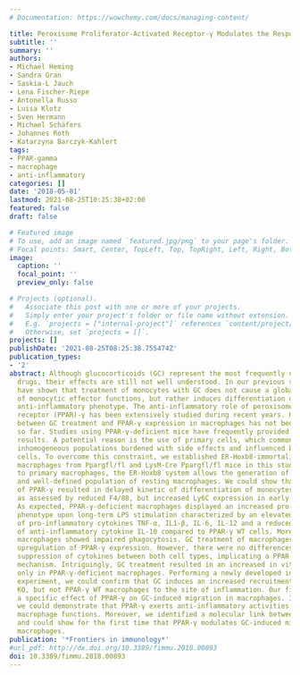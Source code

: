 ```yaml
---
# Documentation: https://wowchemy.com/docs/managing-content/

title: Peroxisome Proliferator-Activated Receptor-γ Modulates the Response of Macrophages to Lipopolysaccharide and Glucocorticoids
subtitle: ''
summary: ''
authors:
- Michael Heming
- Sandra Gran
- Saskia-L Jauch
- Lena Fischer-Riepe
- Antonella Russo
- Luisa Klotz
- Sven Hermann
- Michael Schäfers
- Johannes Roth
- Katarzyna Barczyk-Kahlert
tags:
- PPAR-gamma
- macrophage
- anti-inflammatory
categories: []
date: '2018-05-01'
lastmod: 2021-08-25T10:25:38+02:00
featured: false
draft: false

# Featured image
# To use, add an image named `featured.jpg/png` to your page's folder.
# Focal points: Smart, Center, TopLeft, Top, TopRight, Left, Right, BottomLeft, Bottom, BottomRight.
image:
  caption: ''
  focal_point: ''
  preview_only: false

# Projects (optional).
#   Associate this post with one or more of your projects.
#   Simply enter your project's folder or file name without extension.
#   E.g. `projects = ["internal-project"]` references `content/project/deep-learning/index.md`.
#   Otherwise, set `projects = []`.
projects: []
publishDate: '2021-08-25T08:25:38.755474Z'
publication_types:
- '2'
abstract: Although glucocorticoids (GC) represent the most frequently used immunosuppressive
  drugs, their effects are still not well understood. In our previous studies, we
  have shown that treatment of monocytes with GC does not cause a global suppression
  of monocytic effector functions, but rather induces differentiation of a specific
  anti-inflammatory phenotype. The anti-inflammatory role of peroxisome proliferator-activated
  receptor (PPAR)-γ has been extensively studied during recent years. However, a relationship
  between GC treatment and PPAR-γ expression in macrophages has not been investigated
  so far. Studies using PPAR-γ-deficient mice have frequently provided controversial
  results. A potential reason is the use of primary cells, which commonly represent
  inhomogeneous populations burdened with side effects and influenced by bystander
  cells. To overcome this constraint, we established ER-Hoxb8-immortalized bone marrow-derived
  macrophages from Ppargfl/fl and LysM-Cre Ppargfl/fl mice in this study. In contrast
  to primary macrophages, the ER-Hoxb8 system allows the generation of a homogeneous
  and well-defined population of resting macrophages. We could show that the loss
  of PPAR-γ resulted in delayed kinetic of differentiation of monocytes into macrophages
  as assessed by reduced F4/80, but increased Ly6C expression in early phases of differentiation.
  As expected, PPAR-γ-deficient macrophages displayed an increased pro-inflammatory
  phenotype upon long-term LPS stimulation characterized by an elevated production
  of pro-inflammatory cytokines TNF-α, IL1-β, IL-6, IL-12 and a reduced production
  of anti-inflammatory cytokine IL-10 compared to PPAR-γ WT cells. Moreover, PPAR-γ-deficient
  macrophages showed impaired phagocytosis. GC treatment of macrophages led to the
  upregulation of PPAR-γ expression. However, there were no differences in GC-induced
  suppression of cytokines between both cell types, implicating a PPAR-γ-independent
  mechanism. Intriguingly, GC treatment resulted in an increased in vitro migration
  only in PPAR-γ-deficient macrophages. Performing a newly developed in vivo cell-tracking
  experiment, we could confirm that GC induces an increased recruitment of PPAR-γ
  KO, but not PPAR-γ WT macrophages to the site of inflammation. Our findings suggest
  a specific effect of PPAR-γ on GC-induced migration in macrophages. In conclusion,
  we could demonstrate that PPAR-γ exerts anti-inflammatory activities and shapes
  macrophage functions. Moreover, we identified a molecular link between GC and PPAR-γ
  and could show for the first time that PPAR-γ modulates GC-induced migration in
  macrophages.
publication: '*Frontiers in immunology*'
#url_pdf: http://dx.doi.org/10.3389/fimmu.2018.00893
doi: 10.3389/fimmu.2018.00893
---
```

